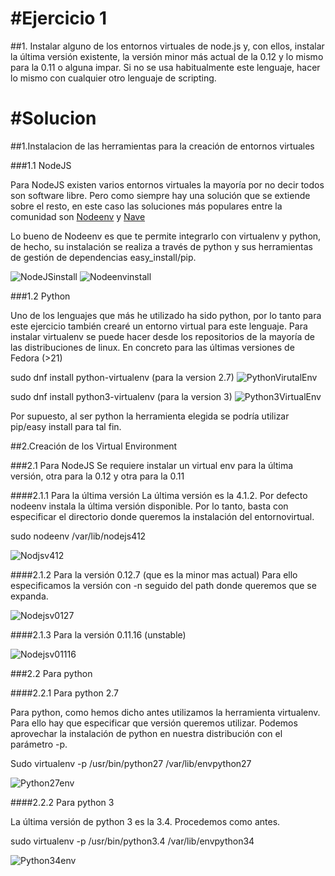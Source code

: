 #Ejercicio 1
==============================

##1. Instalar alguno de los entornos virtuales de node.js y, con ellos, instalar la última versión existente, la versión minor más actual de la 0.12 y lo mismo para la 0.11 o alguna impar. 
Si no se usa habitualmente este lenguaje, hacer lo mismo con cualquier otro lenguaje de scripting.

#Solucion 
==============================
##1.Instalacion de las herramientas para la creación de entornos virtuales

###1.1 NodeJS

Para NodeJS existen varios entornos virtuales la mayoría por no decir todos son software libre. 
Pero como siempre hay una solución que se extiende sobre el resto, en este caso las soluciones más populares entre la comunidad son [Nodeenv](https://github.com/ekalinin/nodeenv) y [Nave](https://github.com/isaacs/nave)

Lo bueno de Nodeenv es que te permite integrarlo con virtualenv y python, de hecho, su instalación se realiza a través de python y sus herramientas de gestión de dependencias easy_install/pip.

![NodeJSinstall](http://francisconavarro.nom.es/cloudcomputing/t1/1nodejs.png "Instalacion NodeJS")
![Nodeenvinstall](http://francisconavarro.nom.es/cloudcomputing/t1/1nodenv.png)

###1.2 Python

Uno de los lenguajes que más he utilizado ha sido python, por lo tanto para este ejercicio también crearé un entorno virtual para este lenguaje. 
Para instalar virtualenv se puede hacer desde los repositorios de la mayoría de las distribuciones de linux. 
En concreto para las últimas versiones de Fedora (>21)  

sudo dnf install python-virtualenv (para la version 2.7)
![PythonVirutalEnv](http://francisconavarro.nom.es/cloudcomputing/t1/1python27virtualenv.png)

sudo dnf install python3-virtualenv (para la version 3)
![Python3VirtualEnv](http://francisconavarro.nom.es/cloudcomputing/t1/1python3virtualenv.png)

Por supuesto, al ser python la herramienta elegida se podría utilizar pip/easy install para tal fin.

##2.Creación de los Virtual Environment

###2.1 Para NodeJS
Se requiere instalar un virtual env para la última versión, otra para la 0.12 y otra para la 0.11

####2.1.1 Para la última versión
La última versión es la 4.1.2. Por defecto nodeenv instala la última versión disponible. 
Por lo tanto, basta con especificar el directorio donde queremos la instalación del entornovirtual. 

sudo nodeenv /var/lib/nodejs412

![Nodjsv412](http://francisconavarro.nom.es/cloudcomputing/t1/1nodejs412.png)

####2.1.2 Para la versión 0.12.7 (que es la minor mas actual)
Para ello especificamos la versión con -n seguido del path donde queremos que se expanda. 

![Nodejsv0127](http://francisconavarro.nom.es/cloudcomputing/t1/1nodejs0127.png)

####2.1.3 Para la versión 0.11.16 (unstable)

![Nodejsv01116](http://francisconavarro.nom.es/cloudcomputing/t1/1nodejs01116.png)


###2.2 Para python

####2.2.1 Para python 2.7

Para python, como hemos dicho antes utilizamos la herramienta virtualenv. 
Para ello hay que especificar que versión queremos utilizar. Podemos aprovechar la instalación de python en nuestra distribución con el parámetro -p. 

Sudo virtualenv -p /usr/bin/python27 /var/lib/envpython27

![Python27env](http://francisconavarro.nom.es/cloudcomputing/t1/1envpython27.png)

####2.2.2 Para python 3

La última versión de python 3 es la 3.4. Procedemos como antes. 

sudo virtualenv -p /usr/bin/python3.4 /var/lib/envpython34

![Python34env](http://francisconavarro.nom.es/cloudcomputing/t1/1envpython34.png)
